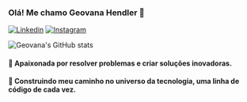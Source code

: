 ### Olá! Me chamo Geovana Hendler 👋

[![Linkedin](https://img.shields.io/badge/LinkedIn-0077B5?style=for-the-badge&logo=linkedin&logoColor=white/)](https://www.linkedin.com/in/geovanahendler/)
[![Instagram](https://img.shields.io/badge/Instagram-E4405F?style=for-the-badge&logo=instagram&logoColor=white)](https://www.instagram.com/geovanahendler/)

![Geovana's GitHub stats](https://github-readme-stats.vercel.app/api?username=geovanahendler&show_icons=true&theme=onedark)

#### 🌟 Apaixonada por resolver problemas e criar soluções inovadoras.
#### 🚧 Construindo meu caminho no universo da tecnologia, uma linha de código de cada vez.
